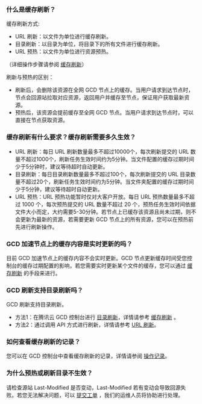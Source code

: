 ### 什么是缓存刷新？
缓存刷新方式:
- URL 刷新：以文件为单位进行缓存刷新。
- 目录刷新：以目录为单位，将目录下的所有文件进行缓存刷新。
- URL 预热：以文件为单位进行资源预热。

（详细操作步骤请参阅 [缓存刷新](https://cloud.tencent.com/document/product/228/6299)）

刷新与预热的区别：
- 刷新后，会删除该资源在全网 GCD 节点上的缓存。当用户请求到达节点时，节点会回源站拉取对应资源，返回用户并缓存至节点，保证用户获取最新资源。
- 预热后，该资源会提前缓存至全网 GCD 节点。当用户请求到达节点时，可以直接在节点获取资源。

### 缓存刷新有什么要求？缓存刷新需要多久生效？
- URL 刷新：每日 URL 刷新数量最多不超过10000个，每次刷新提交的 URL 数量不超过1000个，刷新任务生效时间约为5分钟。当文件配置的缓存过期时间少于5分钟时，建议等待超时自动更新。
- 目录刷新：每日目录刷新数量最多不超过100个，每次刷新提交的 URL 目录数量不超过20个，刷新任务生效时间约为5分钟。当文件夹配置的缓存过期时间少于5分钟，建议等待超时自动更新。
- URL 预热：URL 预热功能暂时仅对大客户开放。每日 URL 预热数量最多不超过 1000 个，每次预热提交的 URL 数量不超过 20 个，预热任务生效时间依据文件大小而定，大约需要5-30分钟。若节点上已缓存该资源且尚未过期，则不会更新为最新的资源，若需要更新 GCD 节点上的所有资源，您可以在预热前先进行刷新操作。

### GCD 加速节点上的缓存内容是实时更新的吗？
目前 GCD 加速节点上的缓存内容不会实时更新。GCD 节点更新缓存时间受您控制台的缓存过期配置的影响，若您需要实时更新某个文件的缓存，您可以通过 [缓存刷新](https://cloud.tencent.com/document/product/228/6299) 的手段来进行。

### GCD 刷新支持目录刷新吗？
GCD 刷新支持目录刷新。
- 方法1：在腾讯云 GCD 控制台进行 [目录刷新](https://console.cloud.tencent.com/cdn/refresh)，详情请参考 [缓存刷新](https://cloud.tencent.com/document/product/228/6299) 。
- 方法2：通过调用 API 方式进行刷新，详情请参考 [URL 刷新](https://cloud.tencent.com/document/product/228/7346)。

### 如何查看缓存刷新的记录？
您可以在 GCD 控制台中查看缓存刷新的记录，详情请参阅 [操作记录](https://cloud.tencent.com/document/product/228/6299#.E6.93.8D.E4.BD.9C.E8.AE.B0.E5.BD.95)。

### 为什么预热或刷新目录不生效？
请检查源站 Last-Modified 是否变动，Last-Modified 若有变动会导致回源失败。若您无法解决问题，可以 [提交工单](https://console.cloud.tencent.com/workorder/category) ，我们的运维人员将协助进行处理。
